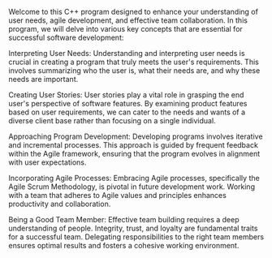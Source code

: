 Welcome to this C++ program designed to enhance your understanding of user needs, agile development, and effective team collaboration. In this program, we will delve into various key concepts that are essential for successful software development:

Interpreting User Needs: Understanding and interpreting user needs is crucial in creating a program that truly meets the user's requirements. This involves summarizing who the user is, what their needs are, and why these needs are important.

Creating User Stories: User stories play a vital role in grasping the end user's perspective of software features. By examining product features based on user requirements, we can cater to the needs and wants of a diverse client base rather than focusing on a single individual.

Approaching Program Development: Developing programs involves iterative and incremental processes. This approach is guided by frequent feedback within the Agile framework, ensuring that the program evolves in alignment with user expectations.

Incorporating Agile Processes: Embracing Agile processes, specifically the Agile Scrum Methodology, is pivotal in future development work. Working with a team that adheres to Agile values and principles enhances productivity and collaboration.

Being a Good Team Member: Effective team building requires a deep understanding of people. Integrity, trust, and loyalty are fundamental traits for a successful team. Delegating responsibilities to the right team members ensures optimal results and fosters a cohesive working environment.
